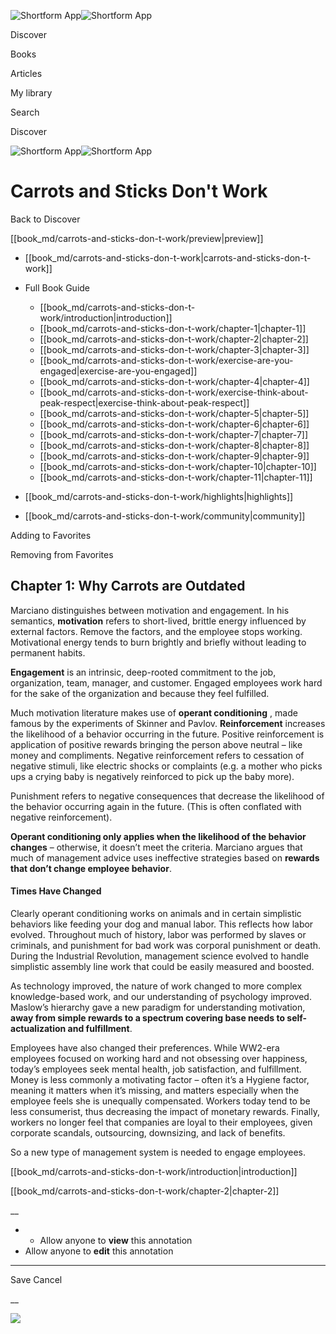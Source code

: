 ![Shortform App](/img/logo.36a2399e.svg)![Shortform App](/img/logo-dark.70c1b072.svg)

Discover

Books

Articles

My library

Search

Discover

![Shortform App](/img/logo.36a2399e.svg)![Shortform App](/img/logo-dark.70c1b072.svg)

# Carrots and Sticks Don't Work

Back to Discover

[[book_md/carrots-and-sticks-don-t-work/preview|preview]]

  * [[book_md/carrots-and-sticks-don-t-work|carrots-and-sticks-don-t-work]]
  * Full Book Guide

    * [[book_md/carrots-and-sticks-don-t-work/introduction|introduction]]
    * [[book_md/carrots-and-sticks-don-t-work/chapter-1|chapter-1]]
    * [[book_md/carrots-and-sticks-don-t-work/chapter-2|chapter-2]]
    * [[book_md/carrots-and-sticks-don-t-work/chapter-3|chapter-3]]
    * [[book_md/carrots-and-sticks-don-t-work/exercise-are-you-engaged|exercise-are-you-engaged]]
    * [[book_md/carrots-and-sticks-don-t-work/chapter-4|chapter-4]]
    * [[book_md/carrots-and-sticks-don-t-work/exercise-think-about-peak-respect|exercise-think-about-peak-respect]]
    * [[book_md/carrots-and-sticks-don-t-work/chapter-5|chapter-5]]
    * [[book_md/carrots-and-sticks-don-t-work/chapter-6|chapter-6]]
    * [[book_md/carrots-and-sticks-don-t-work/chapter-7|chapter-7]]
    * [[book_md/carrots-and-sticks-don-t-work/chapter-8|chapter-8]]
    * [[book_md/carrots-and-sticks-don-t-work/chapter-9|chapter-9]]
    * [[book_md/carrots-and-sticks-don-t-work/chapter-10|chapter-10]]
    * [[book_md/carrots-and-sticks-don-t-work/chapter-11|chapter-11]]
  * [[book_md/carrots-and-sticks-don-t-work/highlights|highlights]]
  * [[book_md/carrots-and-sticks-don-t-work/community|community]]



Adding to Favorites 

Removing from Favorites 

## Chapter 1: Why Carrots are Outdated

Marciano distinguishes between motivation and engagement. In his semantics, **motivation** refers to short-lived, brittle energy influenced by external factors. Remove the factors, and the employee stops working. Motivational energy tends to burn brightly and briefly without leading to permanent habits.

**Engagement** is an intrinsic, deep-rooted commitment to the job, organization, team, manager, and customer. Engaged employees work hard for the sake of the organization and because they feel fulfilled.

Much motivation literature makes use of **operant conditioning** , made famous by the experiments of Skinner and Pavlov. **Reinforcement** increases the likelihood of a behavior occurring in the future. Positive reinforcement is application of positive rewards bringing the person above neutral – like money and compliments. Negative reinforcement refers to cessation of negative stimuli, like electric shocks or complaints (e.g. a mother who picks ups a crying baby is negatively reinforced to pick up the baby more).

Punishment refers to negative consequences that decrease the likelihood of the behavior occurring again in the future. (This is often conflated with negative reinforcement).

**Operant conditioning only applies when the likelihood of the behavior changes** – otherwise, it doesn’t meet the criteria. Marciano argues that much of management advice uses ineffective strategies based on **rewards that don’t change employee behavior**.

#### Times Have Changed

Clearly operant conditioning works on animals and in certain simplistic behaviors like feeding your dog and manual labor. This reflects how labor evolved. Throughout much of history, labor was performed by slaves or criminals, and punishment for bad work was corporal punishment or death. During the Industrial Revolution, management science evolved to handle simplistic assembly line work that could be easily measured and boosted.

As technology improved, the nature of work changed to more complex knowledge-based work, and our understanding of psychology improved. Maslow’s hierarchy gave a new paradigm for understanding motivation, **away from simple rewards to a spectrum covering base needs to self-actualization and fulfillment**.

Employees have also changed their preferences. While WW2-era employees focused on working hard and not obsessing over happiness, today’s employees seek mental health, job satisfaction, and fulfillment. Money is less commonly a motivating factor – often it’s a Hygiene factor, meaning it matters when it’s missing, and matters especially when the employee feels she is unequally compensated. Workers today tend to be less consumerist, thus decreasing the impact of monetary rewards. Finally, workers no longer feel that companies are loyal to their employees, given corporate scandals, outsourcing, downsizing, and lack of benefits.

So a new type of management system is needed to engage employees.

[[book_md/carrots-and-sticks-don-t-work/introduction|introduction]]

[[book_md/carrots-and-sticks-don-t-work/chapter-2|chapter-2]]

__

  *   * Allow anyone to **view** this annotation
  * Allow anyone to **edit** this annotation



* * *

Save Cancel

__




![](https://bat.bing.com/action/0?ti=56018282&Ver=2&mid=bb34dba8-3637-401e-a0cd-db8bf45a6ba9&sid=49fff5b0636c11eeb9c611038afc8668&vid=4a005010636c11ee80c703d4c4a7acd5&vids=0&msclkid=N&pi=0&lg=en-US&sw=800&sh=600&sc=24&nwd=1&tl=Shortform%20%7C%20Carrots%20and%20Sticks%20Don't%20Work&p=https%3A%2F%2Fwww.shortform.com%2Fapp%2Fbook%2Fcarrots-and-sticks-don-t-work%2Fchapter-1&r=&lt=433&evt=pageLoad&sv=1&rn=894873)
